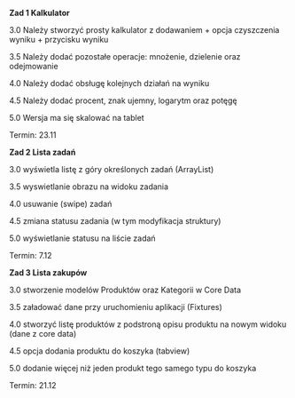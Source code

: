 
**Zad 1 Kalkulator**

3.0 Należy stworzyć prosty kalkulator z dodawaniem + opcja czyszczenia wyniku + przycisku wyniku

3.5 Należy dodać pozostałe operacje: mnożenie, dzielenie oraz odejmowanie

4.0 Należy dodać obsługę kolejnych działań na wyniku

4.5 Należy dodać procent, znak ujemny, logarytm oraz potęgę

5.0 Wersja ma się skalować na tablet


Termin: 23.11


**Zad 2 Lista zadań**

3.0 wyświetla listę z góry określonych zadań (ArrayList)

3.5 wyswietlanie obrazu na widoku zadania 

4.0 usuwanie (swipe) zadań

4.5 zmiana statusu zadania (w tym modyfikacja struktury)

5.0 wyświetlanie statusu na liście zadań


Termin: 7.12


**Zad 3 Lista zakupów**

3.0 stworzenie modelów Produktów oraz Kategorii w Core Data

3.5 załadować dane przy uruchomieniu aplikacji (Fixtures)

4.0 stworzyć listę produktów z podstroną opisu produktu na nowym widoku (dane z core data)

4.5 opcja dodania produktu do koszyka (tabview)

5.0 dodanie więcej niż jeden produkt tego samego typu do koszyka


Termin: 21.12
